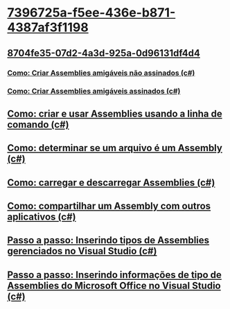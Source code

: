 # [7396725a-f5ee-436e-b871-4387af3f1198](TocOutOfQuery)
## [8704fe35-07d2-4a3d-925a-0d96131df4d4](TocOutOfQuery)
### [Como: Criar Assemblies amigáveis não assinados (c#)](how-to-create-unsigned-friend-assemblies.md)
### [Como: Criar Assemblies amigáveis assinados (c#)](how-to-create-signed-friend-assemblies.md)
## [Como: criar e usar Assemblies usando a linha de comando (c#)](how-to-create-and-use-assemblies-using-the-command-line.md)
## [Como: determinar se um arquivo é um Assembly (c#)](how-to-determine-if-a-file-is-an-assembly.md)
## [Como: carregar e descarregar Assemblies (c#)](how-to-load-and-unload-assemblies.md)
## [Como: compartilhar um Assembly com outros aplicativos (c#)](how-to-share-an-assembly-with-other-applications.md)
## [Passo a passo: Inserindo tipos de Assemblies gerenciados no Visual Studio (c#)](walkthrough-embedding-types-from-managed-assemblies-in-visual-studio.md)
## [Passo a passo: Inserindo informações de tipo de Assemblies do Microsoft Office no Visual Studio (c#)](walkthrough-embedding-type-information-from-microsoft-office-assemblies.md)
